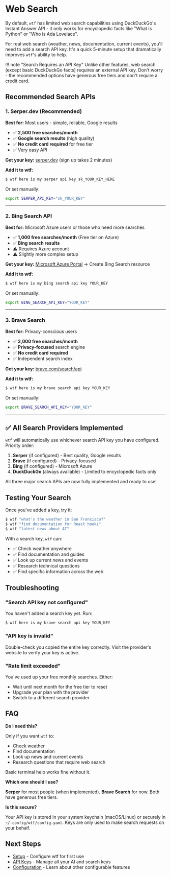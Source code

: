 # Web Search

By default, `wtf` has limited web search capabilities using DuckDuckGo's Instant Answer API - it only works for encyclopedic facts like "What is Python" or "Who is Ada Lovelace".

For real web search (weather, news, documentation, current events), you'll need to add a search API key. It's a quick 5-minute setup that dramatically improves `wtf`'s ability to help.

!!! note "Search Requires an API Key"
    Unlike other features, web search (except basic DuckDuckGo facts) requires an external API key. Don't worry - the recommended options have generous free tiers and don't require a credit card.

## Recommended Search APIs

### 1. Serper.dev (Recommended)

**Best for:** Most users - simple, reliable, Google results

- ✅ **2,500 free searches/month**
- ✅ **Google search results** (high quality)
- ✅ **No credit card required** for free tier
- ✅ Very easy API

**Get your key:** [serper.dev](https://serper.dev) (sign up takes 2 minutes)

**Add it to wtf:**
```bash
$ wtf here is my serper api key sk_YOUR_KEY_HERE
```

Or set manually:
```bash
export SERPER_API_KEY="sk_YOUR_KEY"
```

---

### 2. Bing Search API

**Best for:** Microsoft Azure users or those who need more searches

- ✅ **1,000 free searches/month** (Free tier on Azure)
- ✅ **Bing search results**
- ⚠️ Requires Azure account
- ⚠️ Slightly more complex setup

**Get your key:** [Microsoft Azure Portal](https://portal.azure.com) → Create Bing Search resource

**Add it to wtf:**
```bash
$ wtf here is my bing search api key YOUR_KEY
```

Or set manually:
```bash
export BING_SEARCH_API_KEY="YOUR_KEY"
```

---

### 3. Brave Search

**Best for:** Privacy-conscious users

- ✅ **2,000 free searches/month**
- ✅ **Privacy-focused** search engine
- ✅ **No credit card required**
- ✅ Independent search index

**Get your key:** [brave.com/search/api](https://brave.com/search/api)

**Add it to wtf:**
```bash
$ wtf here is my brave search api key YOUR_KEY
```

Or set manually:
```bash
export BRAVE_SEARCH_API_KEY="YOUR_KEY"
```

---

## ✅ All Search Providers Implemented

`wtf` will automatically use whichever search API key you have configured. Priority order:
1. **Serper** (if configured) - Best quality, Google results
2. **Brave** (if configured) - Privacy-focused
3. **Bing** (if configured) - Microsoft Azure
4. **DuckDuckGo** (always available) - Limited to encyclopedic facts only

All three major search APIs are now fully implemented and ready to use!

## Testing Your Search

Once you've added a key, try it:

```bash
$ wtf "what's the weather in San Francisco?"
$ wtf "find documentation for React hooks"
$ wtf "latest news about AI"
```

With a search key, `wtf` can:
- ✅ Check weather anywhere
- ✅ Find documentation and guides
- ✅ Look up current news and events
- ✅ Research technical questions
- ✅ Find specific information across the web

## Troubleshooting

### "Search API key not configured"

You haven't added a search key yet. Run:

```bash
$ wtf here is my brave search api key YOUR_KEY
```

### "API key is invalid"

Double-check you copied the entire key correctly. Visit the provider's website to verify your key is active.

### "Rate limit exceeded"

You've used up your free monthly searches. Either:
- Wait until next month for the free tier to reset
- Upgrade your plan with the provider
- Switch to a different search provider

## FAQ

**Do I need this?**

Only if you want `wtf` to:
- Check weather
- Find documentation
- Look up news and current events
- Research questions that require web search

Basic terminal help works fine without it.

**Which one should I use?**

**Serper** for most people (when implemented). **Brave Search** for now. Both have generous free tiers.

**Is this secure?**

Your API key is stored in your system keychain (macOS/Linux) or securely in `~/.config/wtf/config.yaml`. Keys are only used to make search requests on your behalf.

## Next Steps

- [Setup](../setup.md) - Configure wtf for first use
- [API Keys](api-keys.md) - Manage all your AI and search keys
- [Configuration](files.md) - Learn about other configurable features
